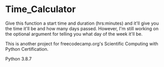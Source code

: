 # Time_Calculator
Give this function a start time and duration (hrs:minutes) and it'll give you the time it'll be and how many days passed. However, I'm still working on the optional argument for telling you what day of the week it'll be. 

This is another project for freecodecamp.org's Scientific Computing with Python Certification.

Python 3.8.7

